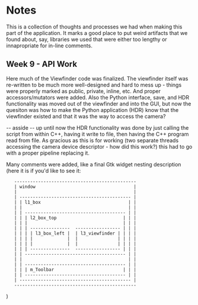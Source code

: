 # Notes

This is a collection of thoughts and processes we had when making this part of
the application. It marks a good place to put weird artifacts that we found
about, say, libraries we used that were either too lengthy or innapropriate for
in-line comments.

## Week 9 - API Work

Here much of the Viewfinder code was finalized. The viewfinder itself was
re-written to be much more well-designed and hard to mess up - things were
properly marked as public, private, inline, etc. And proper accessors/mutators
were added. Also the Python interface, save, and HDR functionality was moved out
of the viewfinder and into the GUI, but now the quesiton was how to make the
Python application (HDR) know that the viewfinder existed and that it was the
way to access the camera?

-- asside -- up until now the HDR functionality was done by just calling the
script from within C++, having it write to file, then having the C++ program
read from file. As gracious as this is for working (two separate threads
accessing the camera device descriptor - how did this work?) this had to go 
with a proper pipeline replacing it.

Many comments were added, like a final Gtk widget nesting description (here it
is if you'd like to see it:
```
   ----------------------------------------------
   | window                                     |
   |                                            |
   | ------------------------------------------ |
   | | l1_box                                 | |
   | |                                        | |
   | | -------------------------------------- | |
   | | | l2_box_top                         | | |
   | | |                                    | | |
   | | | ---------------  ----------------- | | |
   | | | | l3_box_left |  | l3_viewfinder | | | |
   | | | |             |  |               | | | |
   | | | |             |  |               | | | |
   | | | ---------------  ----------------- | | |
   | | -------------------------------------- | |
   | |                                        | |
   | | -------------------------------------- | |
   | | | m_Toolbar                          | | |
   | | -------------------------------------- | |
   | ------------------------------------------ |
   ----------------------------------------------
```
)
